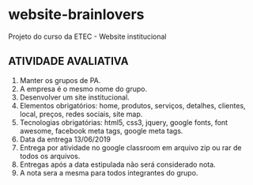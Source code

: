# website-brainlovers
Projeto do curso da ETEC - Website institucional


<h2>ATIVIDADE AVALIATIVA</h2>

<ol>
	<li>Manter os grupos de PA.</li>
	<li>A empresa é o mesmo nome do grupo.</li>
	<li>Desenvolver um site institucional.</li>
	<li>Elementos obrigatórios:
	home, produtos, serviços, detalhes, clientes, local, preços, redes sociais, site map.</li>
	<li>Tecnologias obrigatórias:
	html5, css3, jquery, google fonts, font awesome, facebook meta tags, google meta tags.</li>
	<li>Data da entrega 13/06/2019</li>
	<li>Entrega por atividade no google classroom em arquivo zip ou rar de todos os arquivos.</li>
	<li>Entregas após a data estipulada não será considerado nota.</li>
	<li>A nota sera a mesma para todos integrantes do grupo.</li>
<ol>